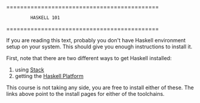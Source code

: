 ============================================

             HASKELL 101

============================================

If you are reading this text, probably you don't have Haskell environment setup
on your system. This should give you enough instructions to install it.

First, note that there are two different ways to get Haskell installed:

1. using [Stack](https://docs.haskellstack.org/en/stable/README/)
2. getting the [Haskell Platform](https://www.haskell.org/platform/)

This course is not taking any side, you are free to install either of these. The
links above point to the install pages for either of the toolchains.
